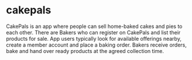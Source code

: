# cakepals

CakePals is an app where people can sell home-baked cakes and pies to each other. There are Bakers
who can register on CakePals and list their products for sale. App users typically look for available
offerings nearby, create a member account and place a baking order. Bakers receive orders,
bake and hand over ready products at the agreed collection time.


